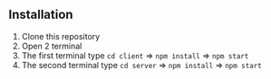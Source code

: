 
## Installation
1. Clone this repository
2. Open 2 terminal
3. The first terminal type ``cd client`` => ``npm install`` => ``npm start``
4. The second terminal type ``cd server`` => ``npm install`` => ``npm start``
